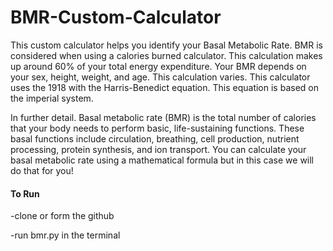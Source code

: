 # BMR-Custom-Calculator
This custom calculator helps you identify your Basal Metabolic Rate. 
BMR is considered when using a calories burned calculator. 
This calculation makes up around 60% of your total energy expenditure. 
Your BMR depends on your sex, height, weight, and age. This calculation varies.
This calculator uses the 1918 with the Harris-Benedict equation. This equation is based on the imperial system.

In further detail. Basal metabolic rate (BMR) is the total number of calories that your body needs to perform basic, life-sustaining functions.
These basal functions include circulation, breathing, cell production, nutrient processing, protein synthesis, and ion transport.
You can calculate your basal metabolic rate using a mathematical formula but in this case we will do that for you!


#### To Run

-clone or form the github

-run bmr.py in the terminal
